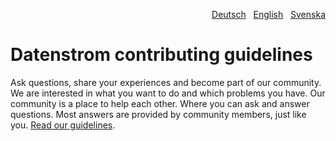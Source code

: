 <p align="right"><a href="CONTRIBUTING-de.md">Deutsch</a> &nbsp; <a href="CONTRIBUTING.md">English</a> &nbsp; <a href="CONTRIBUTING-sv.md">Svenska</a></p>

# Datenstrom contributing guidelines

Ask questions, share your experiences and become part of our community. We are interested in what you want to do and which problems you have. Our community is a place to help each other. Where you can ask and answer questions.  Most answers are provided by community members, just like you. [Read our guidelines](https://datenstrom.se/yellow/help/contributing-guidelines).
